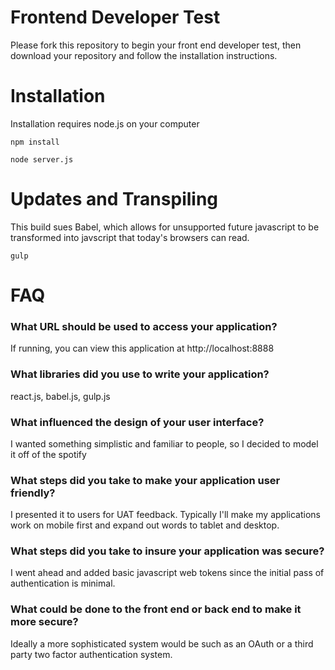 
# Frontend Developer Test

Please fork this repository to begin your front end developer test, then download your repository and follow the installation instructions.

# Installation
Installation requires node.js on your computer

`npm install`

`node server.js`

# Updates and Transpiling
This build sues Babel, which allows for unsupported future javascript to be transformed into javscript that today's browsers can read.

`gulp`

# FAQ
### What URL should be used to access your application?
 If running, you can view this application at http://localhost:8888

### What libraries did you use to write your application?
  react.js, babel.js, gulp.js

### What influenced the design of your user interface?
  I wanted something simplistic and familiar to people, so I decided to model it off of the spotify

### What steps did you take to make your application user friendly?
 I presented it to users for UAT feedback. Typically I'll make my applications work on mobile first and expand out words to tablet and desktop.

### What steps did you take to insure your application was secure?
 I went ahead and added basic javascript web tokens since the initial pass of authentication is minimal.
 
### What could be done to the front end or back end to make it more secure?
 Ideally a more sophisticated system would be such as an OAuth or a third party two factor authentication system.
